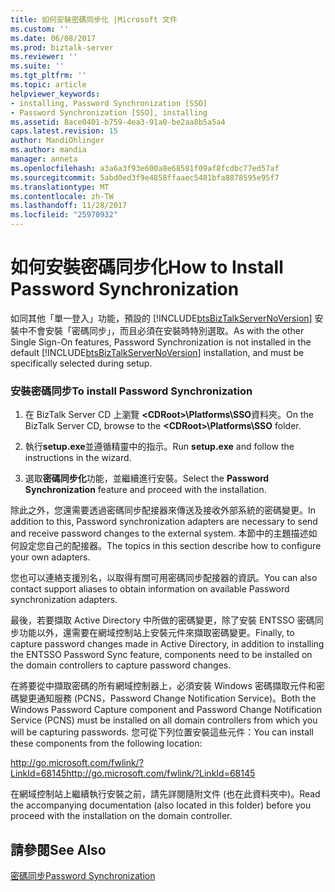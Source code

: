 ```yaml
---
title: 如何安裝密碼同步化 |Microsoft 文件
ms.custom: ''
ms.date: 06/08/2017
ms.prod: biztalk-server
ms.reviewer: ''
ms.suite: ''
ms.tgt_pltfrm: ''
ms.topic: article
helpviewer_keywords:
- installing, Password Synchronization [SSO]
- Password Synchronization [SSO], installing
ms.assetid: 8ace0401-b759-4ea3-91a0-be2aa8b5a5a4
caps.latest.revision: 15
author: MandiOhlinger
ms.author: mandia
manager: anneta
ms.openlocfilehash: a3a6a3f93e600a8e68581f09af8fcdbc77ed57af
ms.sourcegitcommit: 5abd0ed3f9e4858ffaaec5481bfa8878595e95f7
ms.translationtype: MT
ms.contentlocale: zh-TW
ms.lasthandoff: 11/28/2017
ms.locfileid: "25970932"
---
```

# <a name="how-to-install-password-synchronization"></a><span data-ttu-id="ad091-102">如何安裝密碼同步化</span><span class="sxs-lookup"><span data-stu-id="ad091-102">How to Install Password Synchronization</span></span>
<span data-ttu-id="ad091-103">如同其他「單一登入」功能，預設的 [!INCLUDE[btsBizTalkServerNoVersion](../includes/btsbiztalkservernoversion-md.md)] 安裝中不會安裝「密碼同步」，而且必須在安裝時特別選取。</span><span class="sxs-lookup"><span data-stu-id="ad091-103">As with the other Single Sign-On features, Password Synchronization is not installed in the default [!INCLUDE[btsBizTalkServerNoVersion](../includes/btsbiztalkservernoversion-md.md)] installation, and must be specifically selected during setup.</span></span>  
  
### <a name="to-install-password-synchronization"></a><span data-ttu-id="ad091-104">安裝密碼同步</span><span class="sxs-lookup"><span data-stu-id="ad091-104">To install Password Synchronization</span></span>  
  
1.  <span data-ttu-id="ad091-105">在 BizTalk Server CD 上瀏覽 **\<CDRoot\>\Platforms\SSO**資料夾。</span><span class="sxs-lookup"><span data-stu-id="ad091-105">On the BizTalk Server CD, browse to the **\<CDRoot\>\Platforms\SSO** folder.</span></span>  
  
2.  <span data-ttu-id="ad091-106">執行**setup.exe**並遵循精靈中的指示。</span><span class="sxs-lookup"><span data-stu-id="ad091-106">Run **setup.exe** and follow the instructions in the wizard.</span></span>  
  
3.  <span data-ttu-id="ad091-107">選取**密碼同步化**功能，並繼續進行安裝。</span><span class="sxs-lookup"><span data-stu-id="ad091-107">Select the **Password Synchronization** feature and proceed with the installation.</span></span>  
  
 <span data-ttu-id="ad091-108">除此之外，您還需要透過密碼同步配接器來傳送及接收外部系統的密碼變更。</span><span class="sxs-lookup"><span data-stu-id="ad091-108">In addition to this, Password synchronization adapters are necessary to send and receive password changes to the external system.</span></span> <span data-ttu-id="ad091-109">本節中的主題描述如何設定您自己的配接器。</span><span class="sxs-lookup"><span data-stu-id="ad091-109">The topics in this section describe how to configure your own adapters.</span></span>  
  
 <span data-ttu-id="ad091-110">您也可以連絡支援別名，以取得有關可用密碼同步配接器的資訊。</span><span class="sxs-lookup"><span data-stu-id="ad091-110">You can also contact support aliases to obtain information on available Password synchronization adapters.</span></span>  
  
 <span data-ttu-id="ad091-111">最後，若要擷取 Active Directory 中所做的密碼變更，除了安裝 ENTSSO 密碼同步功能以外，還需要在網域控制站上安裝元件來擷取密碼變更。</span><span class="sxs-lookup"><span data-stu-id="ad091-111">Finally, to capture password changes made in Active Directory, in addition to installing the ENTSSO Password Sync feature, components need to be installed on the domain controllers to capture password changes.</span></span>  
  
 <span data-ttu-id="ad091-112">在將要從中擷取密碼的所有網域控制器上，必須安裝 Windows 密碼擷取元件和密碼變更通知服務 (PCNS，Password Change Notification Service)。</span><span class="sxs-lookup"><span data-stu-id="ad091-112">Both the Windows Password Capture component and Password Change Notification Service (PCNS) must be installed on all domain controllers from which you will be capturing passwords.</span></span> <span data-ttu-id="ad091-113">您可從下列位置安裝這些元件：</span><span class="sxs-lookup"><span data-stu-id="ad091-113">You can install these components from the following location:</span></span>  
  
 [<span data-ttu-id="ad091-114">http://go.microsoft.com/fwlink/?LinkId=68145</span><span class="sxs-lookup"><span data-stu-id="ad091-114">http://go.microsoft.com/fwlink/?LinkId=68145</span></span>](http://go.microsoft.com/fwlink/?LinkId=68145)  
  
 <span data-ttu-id="ad091-115">在網域控制站上繼續執行安裝之前，請先詳閱隨附文件 (也在此資料夾中)。</span><span class="sxs-lookup"><span data-stu-id="ad091-115">Read the accompanying documentation (also located in this folder) before you proceed with the installation on the domain controller.</span></span>  
  
## <a name="see-also"></a><span data-ttu-id="ad091-116">請參閱</span><span class="sxs-lookup"><span data-stu-id="ad091-116">See Also</span></span>  
 [<span data-ttu-id="ad091-117">密碼同步</span><span class="sxs-lookup"><span data-stu-id="ad091-117">Password Synchronization</span></span>](../core/password-synchronization2.md)